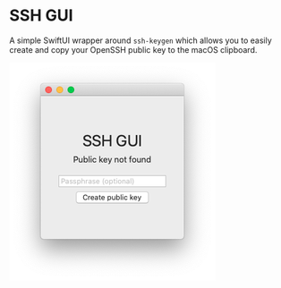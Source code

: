 # SSH GUI

A simple SwiftUI wrapper around `ssh-keygen` which allows you to easily create and copy your OpenSSH public key to the macOS clipboard.

![Screenshot](screenshot-ssh-gui-create.png)
